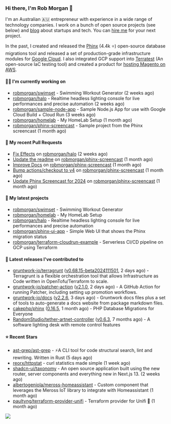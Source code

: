 ### Hi there, I'm Rob Morgan 👋

I'm an Australian 🇦🇺 entrepreneur with experience in a wide range of technology companies. I work on a bunch of
open source projects (see below) and [blog](https://robmorgan.id.au/) about startups and tech. You can [hire me](https://robmorgan.id.au/work-with-me/)
for your next project.

In the past, I created and released the [Phinx](https://github.com/cakephp/phinx) (4.4k ⭐️) open-source database migrations tool
and released a set of production-grade infrastructure modules for [Google Cloud](https://cloud.google.com/blog/products/devops-sre/deploying-a-production-grade-helm-release-on-gke-with-terraform).
I also integrated GCP support into [Terratest](https://github.com/gruntwork-io/terratest) (An open-source IaC testing tool) and created a product for [hosting Magento on AWS](https://github.com/magecloudkit/magecloudkit).

#### 👨‍💻 I'm currently working on

- [robmorgan/swimset](https://github.com/robmorgan/swimset) - Swimming Workout Generator (2 weeks ago)
- [robmorgan/halo](https://github.com/robmorgan/halo) - Realtime headless lighting console for live performances and precise automation (2 weeks ago)
- [robmorgan/sample-node-app](https://github.com/robmorgan/sample-node-app) - Sample Node.js App for use with Google Cloud Build &#43; Cloud Run (3 weeks ago)
- [robmorgan/homelab](https://github.com/robmorgan/homelab) - My HomeLab Setup (1 month ago)
- [robmorgan/phinx-screencast](https://github.com/robmorgan/phinx-screencast) - Sample project from the Phinx screencast (1 month ago)

#### 🔨 My recent Pull Requests

- [Fix Effects](https://github.com/robmorgan/halo/pull/5) on [robmorgan/halo](https://github.com/robmorgan/halo) (2 weeks ago)
- [Update the readme](https://github.com/robmorgan/phinx-screencast/pull/13) on [robmorgan/phinx-screencast](https://github.com/robmorgan/phinx-screencast) (1 month ago)
- [Improve Docs](https://github.com/robmorgan/phinx-screencast/pull/12) on [robmorgan/phinx-screencast](https://github.com/robmorgan/phinx-screencast) (1 month ago)
- [Bump actions/checkout to v4](https://github.com/robmorgan/phinx-screencast/pull/11) on [robmorgan/phinx-screencast](https://github.com/robmorgan/phinx-screencast) (1 month ago)
- [Update Phinx Screencast for 2024](https://github.com/robmorgan/phinx-screencast/pull/10) on [robmorgan/phinx-screencast](https://github.com/robmorgan/phinx-screencast) (1 month ago)

#### 🌱 My latest projects

- [robmorgan/swimset](https://github.com/robmorgan/swimset) - Swimming Workout Generator
- [robmorgan/homelab](https://github.com/robmorgan/homelab) - My HomeLab Setup
- [robmorgan/halo](https://github.com/robmorgan/halo) - Realtime headless lighting console for live performances and precise automation
- [robmorgan/phinx-ui-app](https://github.com/robmorgan/phinx-ui-app) - Simple Web UI that shows the Phinx migration status
- [robmorgan/terraform-cloudrun-example](https://github.com/robmorgan/terraform-cloudrun-example) - Serverless CI/CD pipeline on GCP using Terraform

#### 🚀 Latest releases I've contributed to

- [gruntwork-io/terragrunt](https://github.com/gruntwork-io/terragrunt) ([v0.68.15-beta2024111501](https://github.com/gruntwork-io/terragrunt/releases/tag/v0.68.15-beta2024111501), 2 days ago) - Terragrunt is a flexible orchestration tool that allows Infrastructure as Code written in OpenTofu/Terraform to scale.
- [gruntwork-io/patcher-action](https://github.com/gruntwork-io/patcher-action) ([v2.1.0](https://github.com/gruntwork-io/patcher-action/releases/tag/v2.1.0), 2 days ago) - A GitHub Action for running Patcher, including setting up promotion workflows.
- [gruntwork-io/docs](https://github.com/gruntwork-io/docs) ([v2.2.6](https://github.com/gruntwork-io/docs/releases/tag/v2.2.6), 3 days ago) - Gruntwork docs files plus a set of tools to auto-generate a docs website from package markdown files.
- [cakephp/phinx](https://github.com/cakephp/phinx) ([0.16.5](https://github.com/cakephp/phinx/releases/tag/0.16.5), 1 month ago) - PHP Database Migrations for Everyone
- [RandomStudio/tether-artnet-controller](https://github.com/RandomStudio/tether-artnet-controller) ([v0.6.3](https://github.com/RandomStudio/tether-artnet-controller/releases/tag/v0.6.3), 7 months ago) - A software lighting desk with remote control features

#### ⭐ Recent Stars

- [ast-grep/ast-grep](https://github.com/ast-grep/ast-grep) - ⚡A CLI tool for code structural search, lint and rewriting. Written in Rust (5 days ago)
- [reorx/httpstat](https://github.com/reorx/httpstat) - curl statistics made simple (1 week ago)
- [shadcn-ui/taxonomy](https://github.com/shadcn-ui/taxonomy) - An open source application built using the new router, server components and everything new in Next.js 13. (2 weeks ago)
- [albertogeniola/meross-homeassistant](https://github.com/albertogeniola/meross-homeassistant) - Custom component that leverages the Meross IoT library to integrate with Homeassistant (1 month ago)
- [paultyng/terraform-provider-unifi](https://github.com/paultyng/terraform-provider-unifi) - Terraform provider for Unifi :satellite: (1 month ago)

![](https://github-readme-stats.vercel.app/api?username=robmorgan&theme=vision-friendly-dark&hide_border=false&include_all_commits=true&count_private=true)
